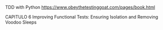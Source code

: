 TDD with Python
https://www.obeythetestinggoat.com/pages/book.html

CAPITULO 6
Improving Functional Tests: Ensuring Isolation and Removing Voodoo Sleeps